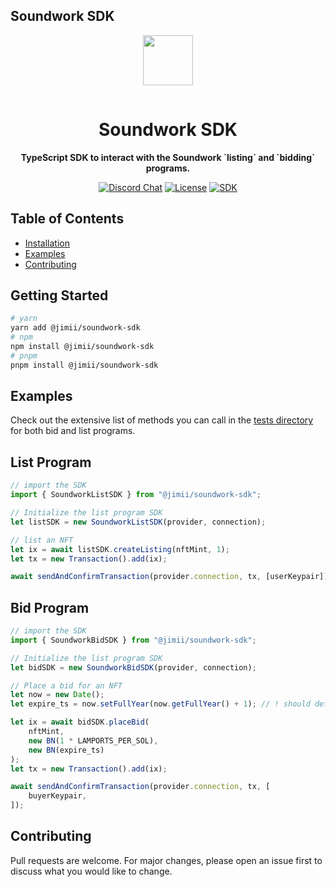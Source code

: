 ## Soundwork SDK

<div align="center">
  <img style="margin-bottom:15px" src="https://i0.wp.com/soundwork.io/wp-content/uploads/2023/05/2nd-logo_TINY.png?w=1120&ssl=1" height="80px" />
  <h1><strong>Soundwork SDK</strong></h1>
  <p>
    <strong>TypeScript SDK to interact with the Soundwork `listing` and `bidding` programs.</strong>
  </p>
  <p>
    <a target="_blank" href="https://discord.gg/Jyw67UfQ"><img alt="Discord Chat" src="https://img.shields.io/badge/chat-discord-blueviolet" /></a>
    <a target="_blank" href="https://github.com/SoundWorkLabs//blob/master/LICENSE"><img alt="License" src="https://img.shields.io/github/license/SoundWorkLabs/market-contracts" /></a>
    <a target="_blank" href="https://www.npmjs.com/package/@jimii/soundwork-sdk"><img alt="SDK" src="https://img.shields.io/npm/v/%40jimii%2Fsoundwork-sdk"/></a>
  </p>
</div>

## Table of Contents

-   [Installation](#getting-started)
-   [Examples](#examples)
-   [Contributing](#contributing)

## Getting Started

```bash
# yarn
yarn add @jimii/soundwork-sdk
# npm
npm install @jimii/soundwork-sdk
# pnpm
pnpm install @jimii/soundwork-sdk
```

## Examples

Check out the extensive list of methods you can call in the [tests directory](./tests/) for both bid and list programs.

## List Program

```ts
// import the SDK
import { SoundworkListSDK } from "@jimii/soundwork-sdk";

// Initialize the list program SDK
let listSDK = new SoundworkListSDK(provider, connection);

// list an NFT
let ix = await listSDK.createListing(nftMint, 1);
let tx = new Transaction().add(ix);

await sendAndConfirmTransaction(provider.connection, tx, [userKeypair]);
```

## Bid Program

```ts
// import the SDK
import { SoundworkBidSDK } from "@jimii/soundwork-sdk";

// Initialize the list program SDK
let bidSDK = new SoundworkBidSDK(provider, connection);

// Place a bid for an NFT
let now = new Date();
let expire_ts = now.setFullYear(now.getFullYear() + 1); // ! should default to a year

let ix = await bidSDK.placeBid(
	nftMint,
	new BN(1 * LAMPORTS_PER_SOL),
	new BN(expire_ts)
);
let tx = new Transaction().add(ix);

await sendAndConfirmTransaction(provider.connection, tx, [
	buyerKeypair,
]);
```

## Contributing
Pull requests are welcome. For major changes, please open an issue first to discuss what you would like to change.
